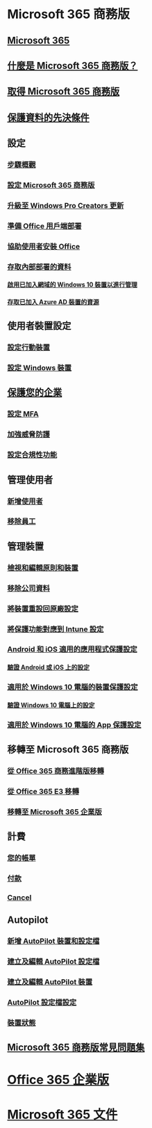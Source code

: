 # Microsoft 365 商務版
## [Microsoft 365](index.yml)
## [什麼是 Microsoft 365 商務版？](microsoft-365-business-overview.md)
## [取得 Microsoft 365 商務版](sign-up.md)
## [保護資料的先決條件](pre-requisites-for-data-protection.md)
## 設定
### [步驟概觀](set-up-overview.md)
### [設定 Microsoft 365 商務版](set-up.md)
### [升級至 Windows Pro Creators 更新](upgrade-to-windows-pro-creators-update.md)
### [準備 Office 用戶端部署](prepare-for-office-client-deployment.md)
### [協助使用者安裝 Office](help-users-install-office.md)
### [存取內部部署的資料]()
#### [啟用已加入網域的 Windows 10 裝置以進行管理](manage-windows-devices.md)
#### [存取已加入 Azure AD 裝置的資源](access-resources.md)
## 使用者裝置設定
### [設定行動裝置](set-up-mobile-devices.md)
### [設定 Windows 裝置](set-up-windows-devices.md)
## [保護您的企業](security-features.md)
### [設定 MFA](set-up-mfa.md)
### [加強威脅防護](increase-threat-protection.md)
### [設定合規性功能](set-up-compliance.md)
## 管理使用者
### [新增使用者](add-users-m365b.md)
### [移除員工](/Office365/Admin/add-users/remove-former-employee?toc=/microsoft-365/business/toc.json&bc=/microsoft-365/business/breadcrumb/toc.json)
## 管理裝置
### [檢視和編輯原則和裝置](view-policies-and-devices.md)
### [移除公司資料](remove-company-data.md)
### [將裝置重設回原廠設定](reset-devices-to-factory-settings.md)
### [將保護功能對應到 Intune 設定](map-protection-features-to-intune-settings.md)
### [Android 和 iOS 適用的應用程式保護設定](app-protection-settings-for-android-and-ios.md)
#### [驗證 Android 或 iOS 上的設定](validate-settings-on-android-or-ios.md)
### [適用於 Windows 10 電腦的裝置保護設定](protection-settings-for-windows-10-pcs.md)
#### [驗證 Windows 10 電腦上的設定](validate-settings-on-windows-10-pcs.md)
### [適用於 Windows 10 電腦的 App 保護設定](protection-settings-for-windows-10-devices.md)
## 移轉至 Microsoft 365 商務版
### [從 Office 365 商務進階版移轉](migrate-to-microsoft-365-business.md)
### [從 Office 365 E3 移轉](migrate-from-e3.md)
### [移轉至 Microsoft 365 企業版](migrate-from-microsoft-365-business-to-microsoft-365-enterprise.md)
## 計費
### [您的帳單](/Office365/Admin/subscriptions-and-billing/view-your-bill-or-invoice?toc=/microsoft-365/business/toc.json&bc=/microsoft-365/business/breadcrumb/toc.json)
### [付款](/Office365/Admin/subscriptions-and-billing/pay-for-your-subscription?toc=/microsoft-365/business/toc.json&bc=/microsoft-365/business/breadcrumb/toc.json)
### [Cancel](/Office365/Admin/subscriptions-and-billing/cancel-your-subscription?toc=/microsoft-365/business/toc.json&bc=/microsoft-365/business/breadcrumb/toc.json)
## Autopilot
### [新增 AutoPilot 裝置和設定檔](add-autopilot-devices-and-profile.md)
### [建立及編輯 AutoPilot 設定檔](create-and-edit-autopilot-profiles.md)
### [建立及編輯 AutoPilot 裝置](create-and-edit-autopilot-devices.md)
### [AutoPilot 設定檔設定](autopilot-profile-settings.md)
### [裝置狀態](device-states.md)
## [Microsoft 365 商務版常見問題集](support/microsoft-365-business-faqs.md)
# [Office 365 企業版](https://docs.microsoft.com/office365/enterprise)
# [Microsoft 365 文件](https://docs.microsoft.com/microsoft-365)